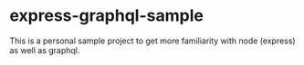 # express-graphql-sample

This is a personal sample project to get more familiarity with node (express) as well as graphql.

